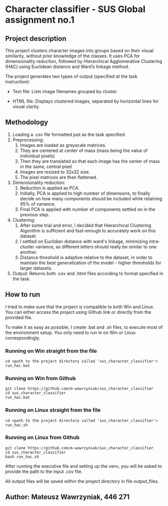 # Character classifier - SUS Global assignment no.1

## Project description

This project clusters character images into groups based on their visual similarity, without prior knowledge of the classes.
It uses PCA for dimensionality reduction, followed by Hierarchical Agglomerative Clustering (HAC) using Euclidean distance and Ward’s linkage method.

The project generates two types of output (specified at the task instruction):

 - Text file: Lists image filenames grouped by cluster.

 - HTML file: Displays clustered images, separated by horizontal lines for visual clarity.

## Methodology

1. Loading a .csv file formatted just as the task specified.
2. Preprocessing:
   1. Images are loaded as greyscale matrices.
   2. They are centered at center of mass (mass being the value of individual pixels)
   3. Then they are translated so that each image has the center of mass in the same, central pixel
   4. Images are resized to 32x32 size.
   5. The pixel matrices are then flattened.
3. Dimensionality reduction:
   1. Reduction is applied as PCA.
   2. Initially, PCA is applied to high number of dimensions, to finally decide on how many components should be included while retaining 95% of variance.
   3. Final PCA is applied with number of components settled on in the previous step.
4. Clustering:
   1. After some trial and error, I decided that Hierarchical Clustering Algorithm is sufficient and fast-enough to accurately work on this dataset.
   2. I settled on Euclidian distance with ward's linkage, minimizing intra-cluster variance, as different letters should really be similar to one another.
   3. Distance threshold is adaptive relative to the dataset, in order to maintain the best generalization of the model - higher thresholds for larger datasets.
5. Output: Returns both .csv and .html files according to format specified in the task.

## How to run

I tried to make sure that the project is compatible to both Win and Linux.
You can either access the project using Github link or directly from the provided file.

To make it as easy as possible, I create .bat and .sh files, to execute most of the environment
setup. You only need to run in on Win or Linux correspondingly. 

### Running on Win straight from the file
```
cd <path to the project directory called 'sus_character_classifier'>
run_hac.bat
```

### Running on Win from Github
```
git clone https://github.com/m-wawrzyniak/sus_character_classifier
cd sus_character_classifier
run_hac.bat
```

### Running on Linux straight from the file
```
cd <path to the project directory called 'sus_character_classifier'>
run_hac.sh
```

### Running on Linux from Github
```
git clone https://github.com/m-wawrzyniak/sus_character_classifier
cd sus_character_classifier
bash run_hac.sh
```

After running the executive file and setting up the venv, you will be asked to provide the path to the input .csv file.

All output files will be saved within the project directory in file output_files.

## Author: Mateusz Wawrzyniak, 446 271
